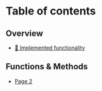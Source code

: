 # Table of contents

## Overview

* [🧮 Implemented functionality](README.md)

## Functions & Methods

* [Page 2](functions-and-methods/page-2.md)
